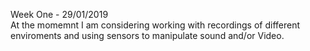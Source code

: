 Week One - 29/01/2019<br>
At the momemnt I am considering working with recordings of different enviroments and using sensors to manipulate sound and/or Video.

